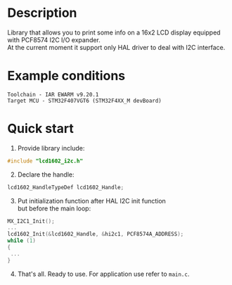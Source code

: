 # Description
Library that allows you to print some info on a 16x2 LCD display equipped with PCF8574 I2C I/O expander.  
At the current moment it support only HAL driver to deal with I2C interface.

# Example conditions
`Toolchain - IAR EWARM v9.20.1`  
`Target MCU - STM32F407VGT6 (STM32F4XX_M devBoard)`  

# Quick start
1) Provide library include:
```C
#include "lcd1602_i2c.h"
```
2) Declare the handle:
```C
lcd1602_HandleTypeDef lcd1602_Handle;
```
3) Put initialization function after HAL I2C init function    
but before the main loop:
```C
MX_I2C1_Init();
...
lcd1602_Init(&lcd1602_Handle, &hi2c1, PCF8574A_ADDRESS);
while (1)
{
 ...
}
```
4) That's all. Ready to use. For application use refer to `main.c`.
